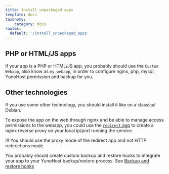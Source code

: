 ```yaml
---
title: Install unpackaged apps
template: docs
taxonomy:
    category: docs
routes:
  default: '/install_unpackaged_apps'
---
```


## PHP or HTML/JS apps

If your app is a PHP or HTML/JS app, you probably should use the `Custom Webapp`, also know as `my_webapp`, in order to configure nginx, php, mysql, YunoHost permission and backup for you.

## Other technologies

If you use some other technology, you should install it like on a classical Debian.

To expose the app on the web through nginx and be able to manage access permissions to the webapp, you could use the [`redirect` app](https://github.com/YunoHost-Apps/redirect_ynh/) to create a nginx reverse proxy on your local ip/port running the service.

!!! You should use the proxy mode of the redirect app and not HTTP redirections mode.

You probably should create custom backup and restore hooks to integrate your app to your YunoHost backup/restore process. See [Backup and restore hooks](/packaging_apps_hooks#backup-restore)
